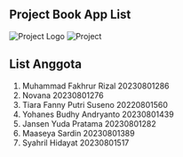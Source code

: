 ## Project Book App List

![Project Logo](/image-1.png)
![Project](/image-2.png)

## List Anggota

1. Muhammad Fakhrur Rizal 20230801286
2. Novana 20230801276
3. Tiara Fanny Putri Suseno 20220801560
4. Yohanes Budhy Andryanto 20230801439
5. Jansen Yuda Pratama 20230801282
6. Maaseya Sardin 20230801389
7. Syahril Hidayat 20230801517
